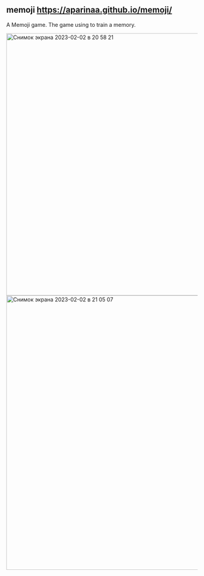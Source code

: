 ## memoji https://aparinaa.github.io/memoji/

A Memoji game. The game using to train a memory.

<img width="689" alt="Снимок экрана 2023-02-02 в 20 58 21" src="https://user-images.githubusercontent.com/32280092/216406101-dae92cad-23e5-44db-8580-243c70a609f1.png">

<img width="721" alt="Снимок экрана 2023-02-02 в 21 05 07" src="https://user-images.githubusercontent.com/32280092/216406991-53546f74-0093-4eba-b68c-cfbe5a562344.png">
